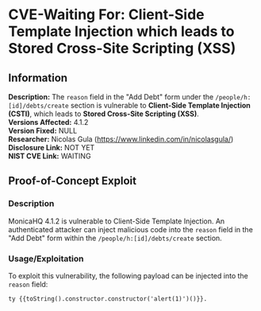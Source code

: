 # CVE-Waiting For: Client-Side Template Injection which leads to Stored Cross-Site Scripting (XSS)

## Information  
**Description:** The `reason` field in the "Add Debt" form under the `/people/h:[id]/debts/create` section is vulnerable to **Client-Side Template Injection (CSTI)**, which leads to **Stored Cross-Site Scripting (XSS)**.  
**Versions Affected:** 4.1.2  
**Version Fixed:** NULL  
**Researcher:** Nicolas Gula (https://www.linkedin.com/in/nicolasgula/)  
**Disclosure Link:** NOT YET  
**NIST CVE Link:** WAITING  

## Proof-of-Concept Exploit  

### Description  
MonicaHQ 4.1.2 is vulnerable to Client-Side Template Injection. An authenticated attacker can inject malicious code into the `reason` field in the "Add Debt" form within the `/people/h:[id]/debts/create` section.  

### Usage/Exploitation  
To exploit this vulnerability, the following payload can be injected into the `reason` field:  

```vue
ty {{toString().constructor.constructor('alert(1)')()}}. 
```

